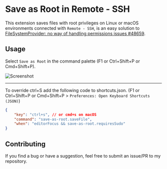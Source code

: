 # Save as Root in Remote - SSH
This extension saves files with root privileges on Linux or macOS environments connected with `Remote - SSH`,
is an easy solution to [FileSystemProvider: no way of handling permissions issues #48659](https://github.com/microsoft/vscode/issues/48659).

## Usage
Select `Save as Root` in the command palette (F1 or Ctrl+Shift+P or Cmd+Shift+P).

![Screenshot](https://raw.githubusercontent.com/yy0931/save-as-root/main/screenshot.gif)

---

To override ctrl+S add the following code to shortcuts.json. (F1 or Ctrl+Shift+P or Cmd+Shift+P > `Preferences: Open Keyboard Shortcuts (JSON)`)

```json
{
    "key": "ctrl+s", // or cmd+s on macOS
    "command": "save-as-root.saveFile",
    "when": "editorFocus && save-as-root.requiresSudo"
}
```

## Contributing
If you find a bug or have a suggestion, feel free to submit an issue/PR to my repository.
